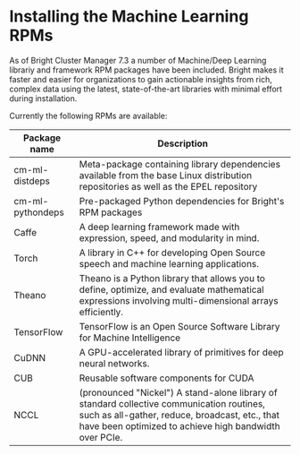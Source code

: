 # Installing the Machine Learning RPMs


As of Bright Cluster Manager 7.3 a number of Machine/Deep Learning librariy and framework RPM packages have been included.  Bright makes it faster and easier for organizations to gain actionable insights from rich, complex data using the latest, state-of-the-art libraries with minimal effort during installation.

Currently the following RPMs are available:

Package name | Description
------------ | -------------
cm-ml-distdeps | Meta-package containing library dependencies available from the base Linux distribution repositories as well as the EPEL repository
cm-ml-pythondeps | Pre-packaged Python dependencies for Bright's RPM packages
Caffe | A deep learning framework made with expression, speed, and modularity in mind.
Torch | A library in C++ for developing Open Source speech and machine learning applications. 
Theano | Theano is a Python library that allows you to define, optimize, and evaluate mathematical expressions involving multi-dimensional arrays efficiently. 
TensorFlow | TensorFlow is an Open Source Software Library for Machine Intelligence
CuDNN | A GPU-accelerated library of primitives for deep neural networks.
CUB |  Reusable software components for CUDA
NCCL | (pronounced "Nickel") A stand-alone library of standard collective communication routines, such as all-gather, reduce, broadcast, etc., that have been optimized to achieve high bandwidth over PCIe. 

